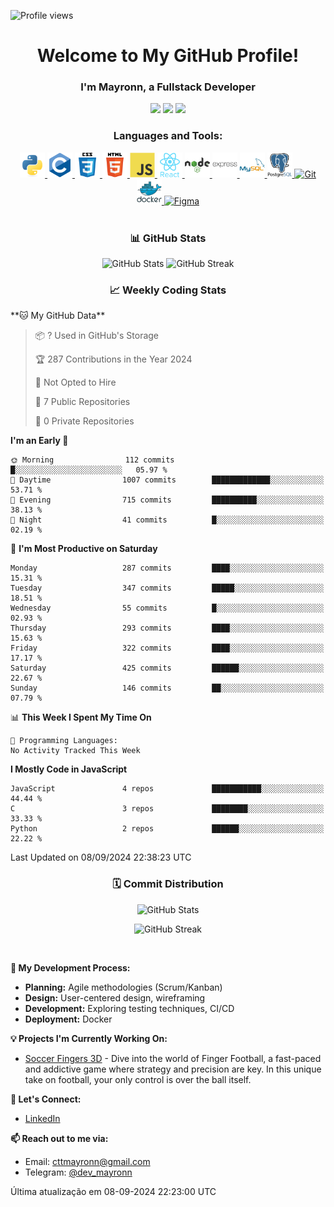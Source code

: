 <p align="left">
  <img src="https://komarev.com/ghpvc/?username=seu-usuario&label=Profile%20views&color=0e75b6&style=flat" alt="Profile views" />
</p>

<h1 align="center">Welcome to My GitHub Profile!</h1>
<h3 align="center">I'm Mayronn, a Fullstack Developer</h3>

<div align="center">
  <a href="linkedin.com/in/mayronn-gomes-viana-039293302" target="_blank"><img src="https://img.shields.io/badge/LinkedIn-0077B5?style=for-the-badge&logo=linkedin&logoColor=white" target="_blank"></a> 
  <a href="mailto:cttmayronn@gmail.com"><img src="https://img.shields.io/badge/-Gmail-%23333?style=for-the-badge&logo=gmail&logoColor=white" target="_blank"></a>
  <a href = "https://t.me/dev_mayronn"><img src="https://img.shields.io/badge/Telegram-2CA5E0?style=for-the-badge&logo=telegram&logoColor=white" target="_blank"></a>
</div>

<h3 align="center">Languages and Tools:</h3>
<div align="center">
  <a href="https://www.python.org/" target="_blank" rel="noreferrer">
    <img src="https://raw.githubusercontent.com/devicons/devicon/master/icons/python/python-original.svg" alt="Python" width="40" height="40"/>
  </a>
  <a href="https://www.cprogramming.com/" target="_blank" rel="noreferrer">
    <img src="https://raw.githubusercontent.com/devicons/devicon/master/icons/c/c-original.svg" alt="C" width="40" height="40"/>
  </a>
  <a href="https://www.w3schools.com/css/" target="_blank" rel="noreferrer">
    <img src="https://raw.githubusercontent.com/devicons/devicon/master/icons/css3/css3-original-wordmark.svg" alt="CSS3" width="40" height="40"/>
  </a>
  <a href="https://www.w3.org/html/" target="_blank" rel="noreferrer">
    <img src="https://raw.githubusercontent.com/devicons/devicon/master/icons/html5/html5-original-wordmark.svg" alt="HTML5" width="40" height="40"/>
  </a>
  <a href="https://www.javascript.com/" target="_blank" rel="noreferrer">
    <img src="https://raw.githubusercontent.com/devicons/devicon/master/icons/javascript/javascript-original.svg" alt="JavaScript" width="40" height="40"/>
  </a>
  <a href="https://reactjs.org/" target="_blank" rel="noreferrer">
    <img src="https://raw.githubusercontent.com/devicons/devicon/master/icons/react/react-original-wordmark.svg" alt="React" width="40" height="40"/>
  </a>
  <a href="https://nodejs.org/" target="_blank" rel="noreferrer">
    <img src="https://raw.githubusercontent.com/devicons/devicon/master/icons/nodejs/nodejs-original-wordmark.svg" alt="Node.js" width="40" height="40"/>
  </a>
  <a href="https://expressjs.com/" target="_blank" rel="noreferrer">
    <img src="https://raw.githubusercontent.com/devicons/devicon/master/icons/express/express-original-wordmark.svg" alt="Express.js" width="40" height="40"/>
  </a>
  <a href="https://www.mysql.com/" target="_blank" rel="noreferrer">
    <img src="https://raw.githubusercontent.com/devicons/devicon/master/icons/mysql/mysql-original-wordmark.svg" alt="MySQL" width="40" height="40"/>
  </a>
  <a href="https://www.postgresql.org/" target="_blank" rel="noreferrer">
    <img src="https://raw.githubusercontent.com/devicons/devicon/master/icons/postgresql/postgresql-original-wordmark.svg" alt="PostgreSQL" width="40" height="40"/>
  </a>
  <a href="https://git-scm.com/" target="_blank" rel="noreferrer">
    <img src="https://www.vectorlogo.zone/logos/git-scm/git-scm-icon.svg" alt="Git" width="40" height="40"/>
  </a>
  <a href="https://docker.com" target="_blank" rel="noreferrer">
    <img src="https://raw.githubusercontent.com/devicons/devicon/master/icons/docker/docker-original-wordmark.svg" alt="Docker" width="40" height="40"/>
  </a>
  <a href="https://www.figma.com/" target="_blank" rel="noreferrer">
    <img src="https://www.vectorlogo.zone/logos/figma/figma-icon.svg" alt="Figma" width="40" height="40"/>
  </a>
</div>

<br/>

<h3 align="center">📊 GitHub Stats</h3>
<div align="center">
  <img src="https://github-readme-stats.vercel.app/api?username=MayronnGomes&show_icons=true&hide_title=true&count_private=true&hide=prs&hide_border=true&theme=gruvbox" alt="GitHub Stats" />
  <img src="https://github-readme-streak-stats.herokuapp.com/?user=MayronnGomes&theme=gruvbox&hide_border=true" alt="GitHub Streak" />
</div>

<h3 align="center">📈 Weekly Coding Stats</h3>
<!--START_SECTION:waka-->
**🐱 My GitHub Data** 

> 📦 ? Used in GitHub's Storage 
 > 
> 🏆 287 Contributions in the Year 2024
 > 
> 🚫 Not Opted to Hire
 > 
> 📜 7 Public Repositories 
 > 
> 🔑 0 Private Repositories 
 > 
**I'm an Early 🐤** 

```text
🌞 Morning                112 commits         █░░░░░░░░░░░░░░░░░░░░░░░░   05.97 % 
🌆 Daytime                1007 commits        █████████████░░░░░░░░░░░░   53.71 % 
🌃 Evening                715 commits         ██████████░░░░░░░░░░░░░░░   38.13 % 
🌙 Night                  41 commits          █░░░░░░░░░░░░░░░░░░░░░░░░   02.19 % 
```
📅 **I'm Most Productive on Saturday** 

```text
Monday                   287 commits         ████░░░░░░░░░░░░░░░░░░░░░   15.31 % 
Tuesday                  347 commits         █████░░░░░░░░░░░░░░░░░░░░   18.51 % 
Wednesday                55 commits          █░░░░░░░░░░░░░░░░░░░░░░░░   02.93 % 
Thursday                 293 commits         ████░░░░░░░░░░░░░░░░░░░░░   15.63 % 
Friday                   322 commits         ████░░░░░░░░░░░░░░░░░░░░░   17.17 % 
Saturday                 425 commits         ██████░░░░░░░░░░░░░░░░░░░   22.67 % 
Sunday                   146 commits         ██░░░░░░░░░░░░░░░░░░░░░░░   07.79 % 
```


📊 **This Week I Spent My Time On** 

```text
💬 Programming Languages: 
No Activity Tracked This Week
```

**I Mostly Code in JavaScript** 

```text
JavaScript               4 repos             ███████████░░░░░░░░░░░░░░   44.44 % 
C                        3 repos             ████████░░░░░░░░░░░░░░░░░   33.33 % 
Python                   2 repos             ██████░░░░░░░░░░░░░░░░░░░   22.22 % 
```




 Last Updated on 08/09/2024 22:38:23 UTC
<!--END_SECTION:waka-->

<h3 align="center">🗓️ Commit Distribution</h3>
<p align="center">
  <img src="https://github-readme-stats.vercel.app/api?username=seu-usuario&show_icons=true&hide_title=true&count_private=true&include_all_commits=true&hide=prs&theme=radical" alt="GitHub Stats" />
</p>

<p align="center">
  <img src="https://github-readme-streak-stats.herokuapp.com/?user=seu-usuario&theme=radical" alt="GitHub Streak" />
</p>

<br/>

**🔧 My Development Process:**
- **Planning:** Agile methodologies (Scrum/Kanban)
- **Design:** User-centered design, wireframing
- **Development:** Exploring testing techniques, CI/CD
- **Deployment:** Docker

**💡 Projects I'm Currently Working On:**
- [Soccer Fingers 3D](https://github.com/MayronnGomes/Soccer-Fingers-3D.git) - Dive into the world of Finger Football, a fast-paced and addictive game where strategy and precision are key. In this unique take on football, your only control is over the ball itself.

**🤝 Let's Connect:**
- [LinkedIn](linkedin.com/in/mayronn-gomes-viana-039293302)

**📫 Reach out to me via:**
- Email: [cttmayronn@gmail.com](mailto:cttmayronn@gmail.com)
- Telegram: [@dev_mayronn](https://t.me/dev_mayronn)

Última atualização em 08-09-2024 22:23:00 UTC
